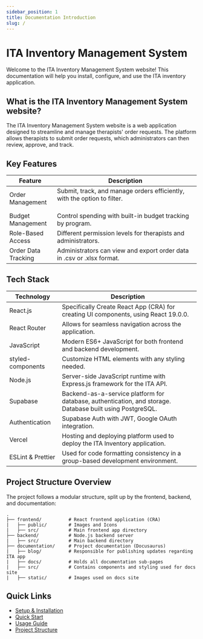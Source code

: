 ```yaml
---
sidebar_position: 1
title: Documentation Introduction
slug: /
---
```


# ITA Inventory Management System
Welcome to the ITA Inventory Management System website! This documentation will help you install, configure, and use the ITA inventory application.

## What is the ITA Inventory Management System website?
The ITA Inventory Management System website is a web application designed to streamline and manage therapists' order requests. The platform allows therapists to submit order requests, which administrators can then review, approve, and track.

## Key Features
<!-- IGNORE THE &nbsp; BELOW. USED FOR STYLING AND FORMATTING OF TABLE. -->
| Feature | Description |
|---------|-------------|
| Order Management | Submit, track, and manage orders efficiently, with the option to filter. &nbsp;&nbsp;&nbsp;&nbsp;&nbsp;&nbsp;&nbsp;&nbsp;&nbsp;&nbsp;&nbsp;&nbsp;&nbsp;&nbsp;&nbsp;&nbsp;&nbsp;&nbsp;&nbsp;&nbsp;&nbsp;&nbsp;&nbsp;&nbsp;&nbsp;&nbsp;&nbsp;&nbsp;&nbsp;&nbsp;&nbsp;&nbsp;&nbsp;&nbsp;&nbsp;&nbsp;&nbsp;&nbsp;&nbsp;&nbsp;&nbsp;&nbsp;&nbsp;&nbsp;&nbsp;&nbsp;&nbsp;&nbsp;&nbsp;&nbsp;&nbsp;&nbsp;&nbsp;&nbsp;&nbsp;&nbsp;&nbsp;&nbsp;&nbsp;&nbsp;&nbsp;|
| Budget Management | Control spending with built-in budget tracking by program. |
| Role-Based Access | Different permission levels for therapists and administrators. |
| Order Data Tracking | Administrators can view and export order data in .csv or .xlsx format. |

## Tech Stack

| Technology | Description |
|------------|-------------|
| React.js | Specifically Create React App (CRA) for creating UI components, using React 19.0.0. |
| React Router | Allows for seamless navigation across the application. |
| JavaScript | Modern ES6+ JavaScript for both frontend and backend development. |
| styled-components | Customize HTML elements with any styling needed. |
| Node.js | Server-side JavaScript runtime with Express.js framework for the ITA API. |
| Supabase | Backend-as-a-service platform for database, authentication, and storage. Database built using PostgreSQL. |
| Authentication | Supabase Auth with JWT, Google OAuth integration. |
| Vercel | Hosting and deploying platform used to deploy the ITA Inventory application. |
| ESLint & Prettier | Used for code formatting consistency in a group-based development environment. |


## Project Structure Overview
The project follows a modular structure, split up by the frontend, backend, and documentation:
```
.
├── frontend/          # React frontend application (CRA)
|   ├── public/        # Images and Icons
|   ├── src/           # Main frontend app directory
├── backend/           # Node.js backend server
|   ├── src/           # Main backend directory
├── documentation/     # Project documentation (Docusaurus)
|   ├── blog/          # Responsible for publishing updates regarding ITA app
|   ├── docs/          # Holds all documentation sub-pages 
|   ├── src/           # Contains components and styling used for docs site
|   ├── static/        # Images used on docs site
```

## Quick Links
- [Setup & Installation](/installation)
- [Quick Start](/installation#quick-start)
- [Usage Guide](/usage)
- [Project Structure](/project-structure)
